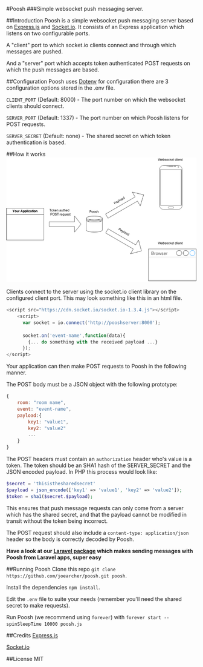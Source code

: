 #Poosh
###Simple websocket push messaging server.

##Introduction
Poosh is a simple websocket push messaging server based on [Express.js](http://expressjs.com/) and [Socket.io](http://socket.io). It consists of an Express application which listens on two configurable ports.

A "client" port to which socket.io clients connect and through which messages are pushed.

And a "server" port which accepts token authenticated POST requests on which the push messages are based.

##Configuration
Poosh uses [Dotenv](https://www.npmjs.com/package/dotenv) for configuration there are 3 configuration options stored in the .env file.

`CLIENT_PORT` (Default: 8000) - The port number on which the websocket clients should connect.

`SERVER_PORT` (Default: 1337) - The port number on which Poosh listens for POST requests.

`SERVER_SECRET` (Default: none) - The shared secret on which token authentication is based.

##How it works
![Poosh diagram](https://raw.githubusercontent.com/joearcher/poosh/gh-pages/images/poosh-diagram.png?raw=true)

Clients connect to the server using the socket.io client library on the configured client port.
This may look something like this in an html file.

````javascript
<script src="https://cdn.socket.io/socket.io-1.3.4.js"></script>
	<script>
	  var socket = io.connect('http://pooshserver:8000');

	  socket.on('event-name',function(data){
	  	{... do something with the received payload ...}
	  });
</script>
````

Your application can then make POST requests to Poosh in the following manner.

The POST body must be a JSON object with the following prototype:
````javascript
{
	room: "room name",
	event: "event-name",
	payload:{
		key1: "value1",
		key2: "value2"
		...
	}
}
````
The POST headers must contain an `authorization` header who's value is a token. The token should be an SHA1 hash of the SERVER_SECRET and the JSON encoded payload. In PHP this process would look like:

````PHP
$secret = 'thisisthesharedsecret'
$payload = json_encode(['key1' => 'value1', 'key2' => 'value2']);
$token = sha1($secret.$payload);
````

This ensures that push message requests can only come from a server which has the shared secret, and that the payload cannot be modified in transit without the token being incorrect.

The POST request should also include a `content-type: application/json` header so the body is correctly decoded by Poosh.

**Have a look at our [Laravel package](https://github.com/joearcher/Poosh-Laravel) which makes sending messages with Poosh from Laravel apps, super easy**

##Running Poosh
Clone this repo `git clone https://github.com/joearcher/poosh.git poosh`.

Install the dependencies `npm install`.

Edit the `.env` file to suite your needs (remember you'll need the shared secret to make requests).

Run Poosh (we recommend using `forever`) with `forever start --spinSleepTime 10000 poosh.js`

##Credits
[Express.js](http://expressjs.com)

[Socket.io](http://socket.io)

##License
MIT
